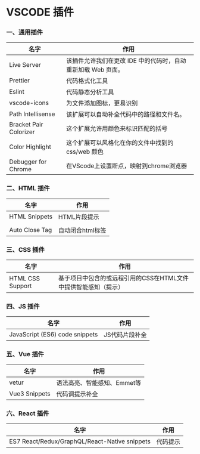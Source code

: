 # VSCODE 插件

### 一、通用插件

| 名字                   | 作用                                                         |
| ---------------------- | ------------------------------------------------------------ |
| Live Server            | 该插件允许我们在更改 IDE 中的代码时，自动重新加载 Web 页面。 |
| Prettier               | 代码格式化工具                                               |
| Eslint                 | 代码静态分析工具                                             |
| vscode-icons           | 为文件添加图标，更易识别                                     |
| Path Intellisense      | 该扩展可以自动补全代码中的路径和文件名。                     |
| Bracket Pair Colorizer | 这个扩展允许用颜色来标识匹配的括号                           |
| Color Highlight        | 这个扩展可以风格化在你的文件中找到的 css/web 颜色            |
| Debugger for Chrome    | 在VScode上设置断点，映射到chrome浏览器                       |

### 二、HTML 插件

| 名字           | 作用             |
| -------------- | ---------------- |
| HTML Snippets  | HTML片段提示     |
|                |                  |
| Auto Close Tag | 自动闭合html标签 |



### 三、CSS 插件

| 名字             | 作用                                                         |
| ---------------- | ------------------------------------------------------------ |
| HTML CSS Support | 基于项目中包含的或远程引用的CSS在HTML文件中提供智能感知（提示） |



### 四、JS 插件

| 名字                           | 作用           |
| ------------------------------ | -------------- |
| JavaScript (ES6) code snippets | JS代码片段补全 |



### 五、Vue 插件

| 名字          | 作用                        |
| ------------- | --------------------------- |
| vetur         | 语法高亮、智能感知、Emmet等 |
| Vue3 Snippets | 代码调提示补全              |



### 六、React 插件

| 名字                                          | 作用     |
| --------------------------------------------- | -------- |
| ES7 React/Redux/GraphQL/React-Native snippets | 代码提示 |



